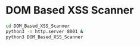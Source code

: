 # DOM Based XSS Scanner

```bash
cd DOM_Based_XSS_Scanner
python3 -m http.server 8001 &
python3 DOM_Based_XSS_Scanner
```
